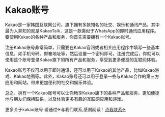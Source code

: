 # Kakao账号

Kakao是一家韩国互联网公司，旗下拥有多款知名的社交、娱乐和通讯产品，其中最为人熟知的就是KakaoTalk，这是一款类似于WhatsApp的即时通讯应用程序。要使用Kakao的各种产品和服务，你首先需要拥有一个Kakao账号。

注册Kakao账号非常简单，只需要在Kakao官网或者相关应用程序中填写一些基本信息，如手机号码、邮箱地址等，然后设置一个密码即可。注册完成后，你就可以使用这个账号登录Kakao旗下的所有产品和服务，享受到更多便捷的互联网体验。

Kakao账号不仅可以用于即时通讯，还可以用于Kakao的其他产品，比如Kakao游戏、Kakao地图等。此外，Kakao账号还可以用于登录一些与Kakao合作的第三方应用和网站，带来更加便利的社交和娱乐体验。

总之，拥有一个Kakao账号可以让你畅享Kakao旗下的各种产品和服务，更加便捷地与朋友们保持联系，以及体验更多有趣的互联网应用和游戏。

更多关于kakao账号 请通过✈与我们联系,感谢阅读！[点我联系✈](https://dl.G208.com)